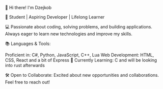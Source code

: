 👋 Hi there! I'm Dzejkob

🔧 Student | Aspiring Developer | Lifelong Learner

💻 Passionate about coding, solving problems, and building applications. Always eager to learn new technologies and improve my skills.

📚 Languages & Tools:

Proficient in: C#, Python, JavaScript, C++, Lua
Web Development: HTML, CSS, React and a bit of Express 
🌱 Currently Learning: C and will be looking into rust afterwards


🛠️ Open to Collaborate: Excited about new opportunities and collaborations. Feel free to reach out!
